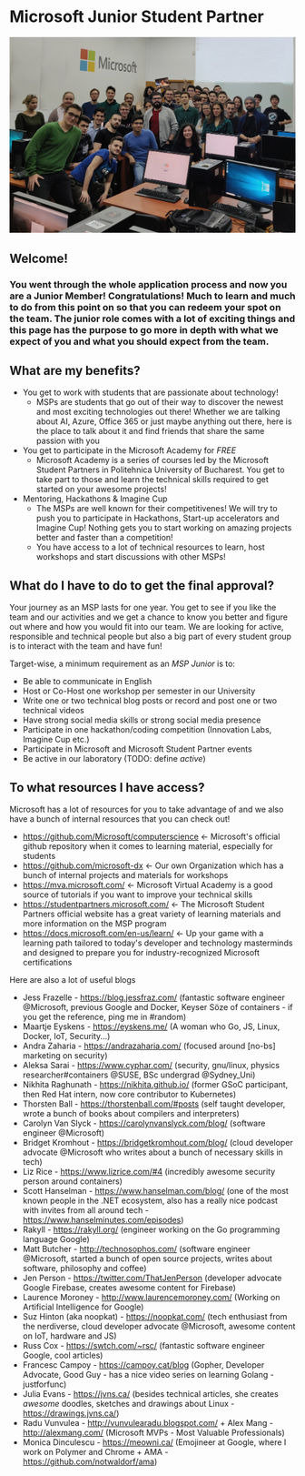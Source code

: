# Microsoft Junior Student Partner

![MspTeam](https://github.com/microsoft-dx/msp-fundamentals/blob/master/Images/msp-team.jpg)

## Welcome!
### You went through the whole application process and now you are a Junior Member! Congratulations! Much to learn and much to do from this point on so that you can redeem your spot on the team. The junior role comes with a lot of exciting things and this page has the purpose to go more in depth with what we expect of you and what you should expect from the team.

## What are my benefits?

* You get to work with students that are passionate about technology!
    * MSPs are students that go out of their way to discover the newest and most exciting technologies out there! Whether we are talking about AI, Azure, Office 365 or just maybe anything out there, here is the place to talk about it and find friends that share the same passion with you
* You get to participate in the Microsoft Academy for *FREE* 
    * Microsoft Academy is a series of courses led by the Microsoft Student Partners in Politehnica University of Bucharest. You get to take part to those and learn the technical skills required to get started on your awesome projects!
* Mentoring, Hackathons & Imagine Cup
    * The MSPs are well known for their competitivenes! We will try to push you to participate in Hackathons, Start-up accelerators and Imagine Cup! Nothing gets you to start working on amazing projects better and faster than a competition!
    * You have access to a lot of technical resources to learn, host workshops and start discussions with other MSPs!

## What do I have to do to get the final approval?

Your journey as an MSP lasts for one year. You get to see if you like the team and our activities and we get a chance to know you better and figure out where and how you would fit into our team. We are looking for active, responsible and technical people but also a big part of every student group is to interact with the team and have fun!

Target-wise, a minimum requirement as an _MSP Junior_ is to:
* Be able to communicate in English
* Host or Co-Host one workshop per semester in our University
* Write one or two technical blog posts or record and post one or two technical videos
* Have strong social media skills or strong social media presence
* Participate in one hackathon/coding competition (Innovation Labs, Imagine Cup etc.)
* Participate in Microsoft and Microsoft Student Partner events
* Be active in our laboratory (TODO: define *active*)

## To what resources I have access?

Microsoft has a lot of resources for you to take advantage of and we also have a bunch of internal resources that you can check out!

 * https://github.com/Microsoft/computerscience <-  Microsoft's official github repository when it comes to learning material, especially for students
 * https://github.com/microsoft-dx <- Our own Organization which has a bunch of internal projects and materials for workshops
 * https://mva.microsoft.com/ <- Microsoft Virtual Academy is a good source of tutorials if you want to improve your technical skills
 * https://studentpartners.microsoft.com/ <- The Microsoft Student Partners official website has a great variety of learning materials and more information on the MSP program
 * https://docs.microsoft.com/en-us/learn/ <- Up your game with a learning path tailored to today's developer and technology masterminds and designed to prepare you for industry-recognized Microsoft certifications

Here are also a lot of useful blogs

- Jess Frazelle - https://blog.jessfraz.com/ (fantastic software engineer @Microsoft, previous Google and Docker, Keyser Söze of containers - if you get the reference, ping me in #random)
- Maartje Eyskens - https://eyskens.me/ (A woman who Go, JS, Linux, Docker, IoT, Security...)
- Andra Zaharia - https://andrazaharia.com/ (focused around [no-bs] marketing on security)
- Aleksa Sarai - https://www.cyphar.com/ (security, gnu/linux, physics researcher#containers @SUSE, BSc undergrad @Sydney_Uni)
- Nikhita Raghunath - https://nikhita.github.io/ (former GSoC participant, then Red Hat intern, now core contributor to Kubernetes)
- Thorsten Ball - https://thorstenball.com/#posts (self taught developer, wrote a bunch of books about compilers and interpreters)
- Carolyn Van Slyck - https://carolynvanslyck.com/blog/ (software engineer @Microsoft)
- Bridget Kromhout - https://bridgetkromhout.com/blog/ (cloud developer advocate @Microsoft who writes about a bunch of necessary skills in tech)
- Liz Rice - https://www.lizrice.com/#4 (incredibly awesome security person around containers)
- Scott Hanselman - https://www.hanselman.com/blog/ (one of the most known people in the .NET ecosystem, also has a really nice podcast with invites from all around tech - https://www.hanselminutes.com/episodes)
- Rakyll - https://rakyll.org/ (engineer working on the Go programming language Google)
- Matt Butcher - http://technosophos.com/ (software engineer @Microsoft, started a bunch of open source projects, writes about software, philosophy and coffee)
- Jen Person - https://twitter.com/ThatJenPerson (developer advocate Google Firebase, creates awesome content for Firebase)
- Laurence Moroney - http://www.laurencemoroney.com/ (Working on Artificial Intelligence for Google)
- Suz Hinton (aka noopkat) - https://noopkat.com/ (tech enthusiast from the nerdiverse, cloud developer advocate @Microsoft, awesome content on IoT, hardware and JS)
- Russ Cox - https://swtch.com/~rsc/ (fantastic software engineer Google, cool articles)
- Francesc Campoy - https://campoy.cat/blog (Gopher, Developer Advocate, Good Guy - has a nice video series on learning Golang - justforfunc)
- Julia Evans - https://jvns.ca/ (besides technical articles, she creates *awesome* doodles, sketches and drawings about Linux - https://drawings.jvns.ca/)
- Radu Vunvulea - http://vunvulearadu.blogspot.com/ + Alex Mang - http://alexmang.com/ (Microsoft MVPs - Most Valuable Professionals)
- Monica Dinculescu - https://meowni.ca/ (Emojineer at Google, where I work on Polymer and Chrome + AMA - https://github.com/notwaldorf/ama)
